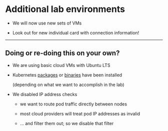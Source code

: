 # Additional lab environments

- We will now use new sets of VMs

- Look out for new individual card with connection information!

---

## Doing or re-doing this on your own?

- We are using basic cloud VMs with Ubuntu LTS

- Kubernetes [packages] or [binaries] have been installed

  (depending on what we want to accomplish in the lab)

- We disabled IP address checks

  - we want to route pod traffic directly between nodes

  - most cloud providers will treat pod IP addresses as invalid

  - ... and filter them out; so we disable that filter

[packages]: https://kubernetes.io/docs/setup/independent/install-kubeadm/#installing-kubeadm-kubelet-and-kubectl

[binaries]: https://kubernetes.io/docs/setup/release/notes/#server-binaries
